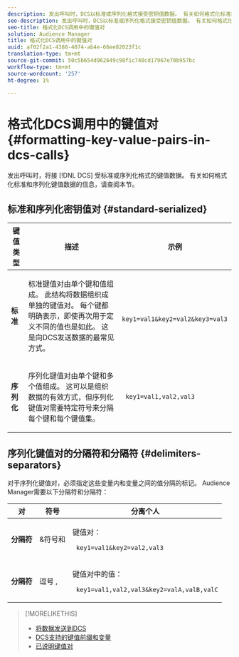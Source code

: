 ```yaml
---
description: 发出呼叫时，DCS以标准或序列化格式接受密钥值数据。 有关如何格式化标准和序列化键值数据的信息，请查阅本节。
seo-description: 发出呼叫时，DCS以标准或序列化格式接受密钥值数据。 有关如何格式化标准和序列化键值数据的信息，请查阅本节。
seo-title: 格式化DCS调用中的键值对
solution: Audience Manager
title: 格式化DCS调用中的键值对
uuid: af02f2a1-4388-4074-ab4e-66ee82023f1c
translation-type: tm+mt
source-git-commit: 50c5b654d962649c98f1c740cd17967e70b957bc
workflow-type: tm+mt
source-wordcount: '257'
ht-degree: 1%

---
```



# 格式化DCS调用中的键值对 {#formatting-key-value-pairs-in-dcs-calls}

发出呼叫时，将接 [!DNL DCS] 受标准或序列化格式的键值数据。 有关如何格式化标准和序列化键值数据的信息，请查阅本节。

## 标准和序列化密钥值对 {#standard-serialized}

<table id="table_A220F9B359F34C6EA7B83618FC22EE3A"> 
 <thead> 
  <tr> 
   <th colname="col1" class="entry"> 键值类型 </th> 
   <th colname="col2" class="entry"> 描述 </th> 
   <th colname="col3" class="entry"> 示例 </th> 
  </tr> 
 </thead>
 <tbody> 
  <tr> 
   <td colname="col1"> <b>标准</b> </td> 
   <td colname="col2"> <p>标准键值对由单个键和值组成。 此结构将数据组织成单独的键值对。 每个键都明确表示，即使再次用于定义不同的值也是如此。 这是向DCS发送数据的最常见方式。 </p> </td>
   <td colname="col3"> <code> key1=val1&amp;key2=val2&amp;key3=val3</code> </td>
  </tr>
  <tr> 
   <td colname="col1"> <b>序列化</b> </td> 
   <td colname="col2"> <p>序列化键值对由单个键和多个值组成。 这可以是组织数据的有效方式，但序列化键值对需要特定符号来分隔每个键和每个键值集。 </p> </td> 
   <td colname="col3"> <code> key1=val1,val2,val3</code> </td> 
  </tr>
 </tbody>
</table>

## 序列化键值对的分隔符和分隔符 {#delimiters-separators}

对于序列化键值对，必须指定这些变量内和变量之间的值分隔的标记。 Audience Manager需要以下分隔符和分隔符：

<table id="table_8FD4E6B9506943AEA619D4089913ECBC"> 
 <thead> 
  <tr> 
   <th colname="col1" class="entry"> 对 </th> 
   <th colname="col2" class="entry"> 符号 </th> 
   <th colname="col3" class="entry"> 分离个人 </th> 
  </tr>
 </thead>
 <tbody> 
  <tr> 
   <td colname="col1"><b>分隔符</b> </td> 
   <td colname="col2"> &amp;符号和 </td> 
   <td colname="col3"> <p>键值对： </p> <p><code> key1=val1&amp;key2=val2,val3</code> </p> </td> 
  </tr> 
  <tr> 
   <td colname="col1"><b>分隔符</b> </td> 
   <td colname="col2"> 逗号 , </td> 
   <td colname="col3"> <p>键值对中的值： </p> <p><code> key1=val1,val2,val3&amp;key2=valA,valB,valC</code> </p> </td> 
  </tr> 
 </tbody> 
</table>

>[!MORELIKETHIS]
>
>* [将数据发送到DCS](../../../api/dcs-intro/dcs-event-calls/dcs-url-send.md)
>* [DCS支持的键值前缀和变量](../../../api/dcs-intro/dcs-api-reference/dcs-keys.md)
>* [已说明键值对](../../../reference/key-value-pairs-explained.md)

